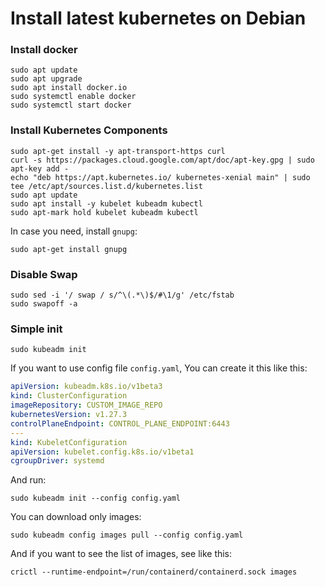 # Install latest kubernetes on Debian

### Install docker
```commandline
sudo apt update
sudo apt upgrade
sudo apt install docker.io
sudo systemctl enable docker
sudo systemctl start docker
```

### Install Kubernetes Components
```commandline
sudo apt-get install -y apt-transport-https curl
curl -s https://packages.cloud.google.com/apt/doc/apt-key.gpg | sudo apt-key add -
echo "deb https://apt.kubernetes.io/ kubernetes-xenial main" | sudo tee /etc/apt/sources.list.d/kubernetes.list
sudo apt update
sudo apt install -y kubelet kubeadm kubectl
sudo apt-mark hold kubelet kubeadm kubectl
```

In case you need, install `gnupg`:
```commandline
sudo apt-get install gnupg
```

### Disable Swap
```commandline
sudo sed -i '/ swap / s/^\(.*\)$/#\1/g' /etc/fstab
sudo swapoff -a
```

### Simple init
```
sudo kubeadm init
```
If you want to use config file `config.yaml`, You can create it this like this:
```yaml
apiVersion: kubeadm.k8s.io/v1beta3
kind: ClusterConfiguration
imageRepository: CUSTOM_IMAGE_REPO
kubernetesVersion: v1.27.3
controlPlaneEndpoint: CONTROL_PLANE_ENDPOINT:6443
---
kind: KubeletConfiguration
apiVersion: kubelet.config.k8s.io/v1beta1
cgroupDriver: systemd
```
And run:
```
sudo kubeadm init --config config.yaml
```
You can download only images:
```commandline
sudo kubeadm config images pull --config config.yaml
```
And if you want to see the list of images, see like this:
```commandline
crictl --runtime-endpoint=/run/containerd/containerd.sock images
```
